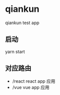 # qiankun

 qiankun test app 
 
 ## 启动
 
  yarn start 
  
 ## 对应路由
 
  - /react react app 应用
  - /vue  vue app 应用
